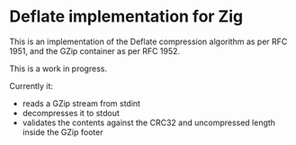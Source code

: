 # Deflate implementation for Zig

This is an implementation of the Deflate compression algorithm as per RFC 1951, and the GZip container as per RFC 1952.

This is a work in progress.

Currently it:

* reads a GZip stream from stdint
* decompresses it to stdout
* validates the contents against the CRC32 and uncompressed length inside the GZip footer
